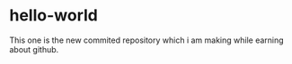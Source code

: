 # hello-world
This one is the new commited repository which i am making while earning about github.
